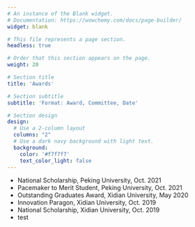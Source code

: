 ```yaml
---
# An instance of the Blank widget.
# Documentation: https://wowchemy.com/docs/page-builder/
widget: blank

# This file represents a page section.
headless: true

# Order that this section appears on the page.
weight: 20

# Section title
title: 'Awards'

# Section subtitle
subtitle: 'Format: Award, Committee, Date'

# Section design
design:
  # Use a 2-column layout
  columns: "2"
  # Use a dark navy background with light text.
  background:
    color: '#f7f7f7'
    text_color_light: false
---
```


- National Scholarship, Peking University, Oct. 2021 
- Pacemaker to Merit Student, Peking University, Oct. 2021
- Outstanding Graduates Award, Xidian University, May 2020
- Innovation Paragon, Xidian University, Oct. 2019
- National Scholarship, Xidian University, Oct. 2019
- test
